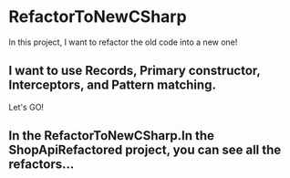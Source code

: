 # RefactorToNewCSharp
In this project, I want to refactor the old code into a new one!
## I want to use Records, Primary constructor, Interceptors, and Pattern matching.

Let's GO!

## In the RefactorToNewCSharp.In the ShopApiRefactored project, you can see all the refactors...
